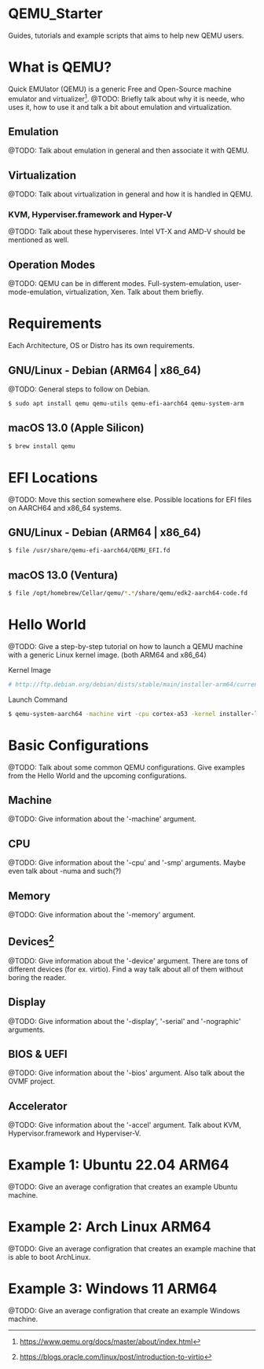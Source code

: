 # QEMU_Starter
Guides, tutorials and example scripts that aims to help new QEMU users.

# What is QEMU?
Quick EMUlator (QEMU) is a generic Free and Open-Source machine emulator and virtualizer[^1].
@TODO: Briefly talk about why it is neede, who uses it, how to use it and talk a bit about emulation and virtualization.

## Emulation
@TODO: Talk about emulation in general and then associate it with QEMU.

## Virtualization
@TODO: Talk about virtualization in general and how it is handled in QEMU.

### KVM, Hyperviser.framework and Hyper-V
@TODO: Talk about these hyperviseres. Intel VT-X and AMD-V should be mentioned as well.

## Operation Modes
@TODO: QEMU can be in different modes. Full-system-emulation, user-mode-emulation, virtualization, Xen. Talk about them briefly.

# Requirements
Each Architecture, OS or Distro has its own requirements.

## GNU/Linux - Debian (ARM64 | x86_64)
@TODO: General steps to follow on Debian.

```bash
$ sudo apt install qemu qemu-utils qemu-efi-aarch64 qemu-system-arm
```

## macOS 13.0 (Apple Silicon)
 ```bash
$ brew install qemu
```

# EFI Locations
@TODO: Move this section somewhere else.
Possible locations for EFI files on AARCH64 and x86_64 systems.

## GNU/Linux - Debian (ARM64 | x86_64)
```bash
$ file /usr/share/qemu-efi-aarch64/QEMU_EFI.fd
```

## macOS 13.0 (Ventura)
```bash
$ file /opt/homebrew/Cellar/qemu/*.*/share/qemu/edk2-aarch64-code.fd 
```

# Hello World
@TODO: Give a step-by-step tutorial on how to launch a QEMU machine with a generic Linux kernel image. (both ARM64 and x86_64)

Kernel Image
```bash
# http://ftp.debian.org/debian/dists/stable/main/installer-arm64/current/images/netboot/debian-installer/arm64/
```

Launch Command
```bash
$ qemu-system-aarch64 -machine virt -cpu cortex-a53 -kernel installer-linux -nographic
```

# Basic Configurations
@TODO: Talk about some common QEMU configurations. Give examples from the Hello World and the upcoming configurations.

## Machine
@TODO: Give information about the '-machine' argument.

## CPU
@TODO: Give information about the '-cpu' and '-smp' arguments. Maybe even talk about -numa and such(?)

## Memory
@TODO: Give information about the '-memory' argument.

## Devices[^2]
@TODO: Give information about the '-device' argument. There are tons of different devices (for ex. virtio). Find a way talk about all of them without boring the reader.

## Display
@TODO: Give information about the '-display', '-serial' and '-nographic' arguments.

## BIOS & UEFI
@TODO: Give information about the '-bios' argument. Also talk about the OVMF project.

## Accelerator
@TODO: Give information about the '-accel' argument. Talk about KVM, Hypervisor.framework and Hyperviser-V.

# Example 1: Ubuntu 22.04 ARM64
@TODO: Give an average configration that creates an example Ubuntu machine.

# Example 2: Arch Linux ARM64
@TODO: Give an average configration that creates an example machine that is able to boot ArchLinux.

# Example 3: Windows 11 ARM64
@TODO: Give an average configration that create an example Windows machine.

[^1]: https://www.qemu.org/docs/master/about/index.html
[^2]: https://blogs.oracle.com/linux/post/introduction-to-virtio
